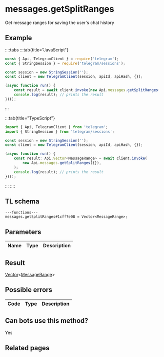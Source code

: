 # messages.getSplitRanges

Get message ranges for saving the user's chat history

## Example

::::tabs
:::tab{title="JavaScript"}

```js
const { Api, TelegramClient } = require('telegram');
const { StringSession } = require('telegram/sessions');

const session = new StringSession('');
const client = new TelegramClient(session, apiId, apiHash, {});

(async function run() {
    const result = await client.invoke(new Api.messages.getSplitRanges({}));
    console.log(result); // prints the result
})();
```

:::

:::tab{title="TypeScript"}

```ts
import { Api, TelegramClient } from 'telegram';
import { StringSession } from 'telegram/sessions';

const session = new StringSession('');
const client = new TelegramClient(session, apiId, apiHash, {});

(async function run() {
    const result: Api.Vector<MessageRange> = await client.invoke(
        new Api.messages.getSplitRanges({}),
    );
    console.log(result); // prints the result
})();
```

:::
::::

## TL schema

```
---functions---
messages.getSplitRanges#1cff7e08 = Vector<MessageRange>;
```

## Parameters

| Name | Type | Description |
| :--: | ---- | ----------- |

## Result

[Vector](https://core.telegram.org/type/Vector%20t)<[MessageRange](https://core.telegram.org/type/MessageRange)>

## Possible errors

| Code | Type | Description |
| :--: | ---- | ----------- |

## Can bots use this method?

Yes

## Related pages
